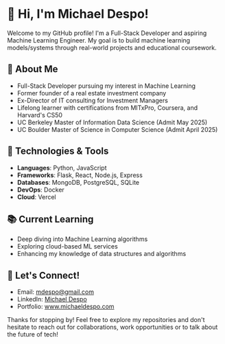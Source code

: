 # 👋 Hi, I'm Michael Despo!

Welcome to my GitHub profile! I'm a Full-Stack Developer and aspiring Machine Learning Engineer. My goal is to build machine learning models/systems through real-world projects and educational coursework.

## 🚀 About Me
- Full-Stack Developer pursuing my interest in Machine Learning
- Former founder of a real estate investment company
- Ex-Director of IT consulting for Investment Managers
- Lifelong learner with certifications from MITxPro, Coursera, and Harvard's CS50
- UC Berkeley Master of Information Data Science (Admit May 2025)
- UC Boulder Master of Science in Computer Science (Admit April 2025)

## 🔧 Technologies & Tools
- **Languages**: Python, JavaScript
- **Frameworks**: Flask, React, Node.js, Express
- **Databases**: MongoDB, PostgreSQL, SQLite
- **DevOps**: Docker
- **Cloud**: Vercel

## 📚 Current Learning
- Deep diving into Machine Learning algorithms
- Exploring cloud-based ML services
- Enhancing my knowledge of data structures and algorithms

## 🤝 Let's Connect!
- Email: [mdespo@gmail.com](mailto:mdespo@gmail.com)
- LinkedIn: [Michael Despo](https://www.linkedin.com/in/michaeldespo/)
- Portfolio: www.michaeldespo.com

Thanks for stopping by! Feel free to explore my repositories and don't hesitate to reach out for collaborations, work opportunities or to talk about the future of tech!
